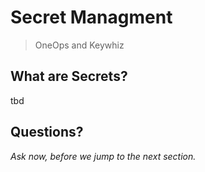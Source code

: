 # Secret Managment

> OneOps and Keywhiz


## What are Secrets?

tbd


## Questions? 

<em class="yellow">Ask now, before we jump to the next section.</em>

